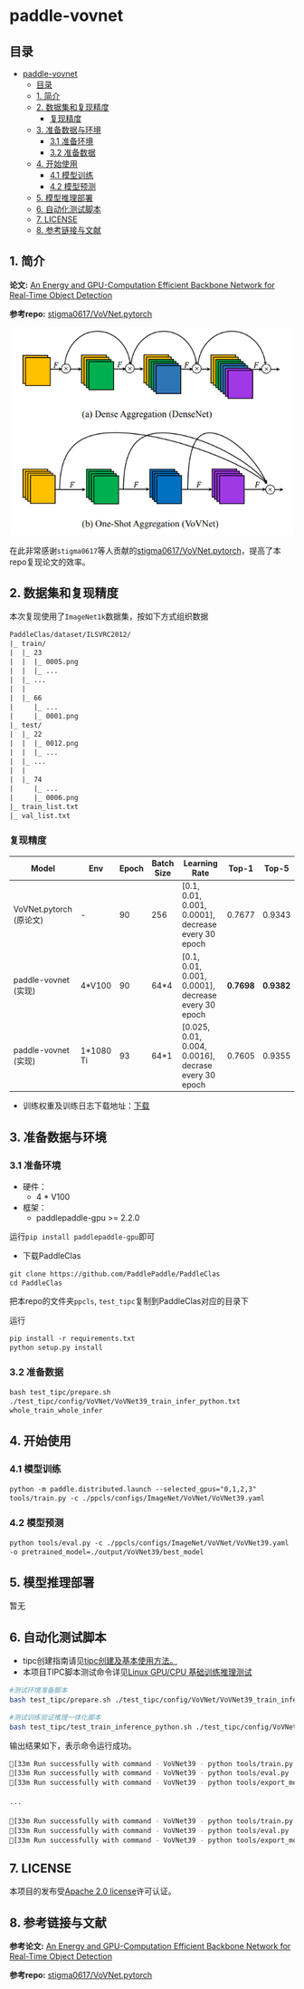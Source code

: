 # paddle-vovnet

## 目录

- [paddle-vovnet](#paddle-vovnet)
  - [目录](#目录)
  - [1. 简介](#1-简介)
  - [2. 数据集和复现精度](#2-数据集和复现精度)
    - [复现精度](#复现精度)
  - [3. 准备数据与环境](#3-准备数据与环境)
    - [3.1 准备环境](#31-准备环境)
    - [3.2 准备数据](#32-准备数据)
  - [4. 开始使用](#4-开始使用)
    - [4.1 模型训练](#41-模型训练)
    - [4.2 模型预测](#42-模型预测)
  - [5. 模型推理部署](#5-模型推理部署)
  - [6. 自动化测试脚本](#6-自动化测试脚本)
  - [7. LICENSE](#7-license)
  - [8. 参考链接与文献](#8-参考链接与文献)


## 1. 简介

**论文:** [An Energy and GPU-Computation Efficient Backbone Network for Real-Time Object Detection](https://arxiv.org/pdf/1904.09730v1.pdf)

**参考repo:** [stigma0617/VoVNet.pytorch](https://github.com/stigma0617/VoVNet.pytorch)

![vovnet_osa](img/vovnet_osa.PNG)


在此非常感谢`stigma0617`等人贡献的[stigma0617/VoVNet.pytorch](https://github.com/stigma0617/VoVNet.pytorch)，提高了本repo复现论文的效率。

## 2. 数据集和复现精度
本次复现使用了`ImageNet1k`数据集，按如下方式组织数据
```
PaddleClas/dataset/ILSVRC2012/
|_ train/
|  |_ 23
|  |  |_ 0005.png
|  |  |_ ...
|  |_ ...
|  |
|  |_ 66
|     |_ ...
|     |_ 0001.png
|_ test/
|  |_ 22
|  |  |_ 0012.png
|  |  |_ ...
|  |_ ...
|  |
|  |_ 74
|     |_ ...
|     |_ 0006.png
|_ train_list.txt
|_ val_list.txt
```

### 复现精度
|      Model            |  Env   | Epoch       |  Batch Size  | Learning Rate  | Top-1            |   Top-5       |
| ---------------  | --------------- |  ---------------  | --------------- | --------------- | --------------- | --------------- | 
|  VoVNet.pytorch (原论文) | - | 90  |  256  | [0.1, 0.01, 0.001, 0.0001], decrease every 30 epoch   | 0.7677  | 0.9343 |
|  paddle-vovnet (实现) |  4*V100 | 90  |  64\*4   |  [0.1, 0.01, 0.001, 0.0001], decrease every 30 epoch | <b>0.7698</b>    | <b>0.9382</b> |
|  paddle-vovnet (实现) |  1*1080 Ti | 93  |  64\*1  | [0.025, 0.01, 0.004, 0.0016], decrase every 30 epoch  |  0.7605   | 0.9355 |

- 训练权重及训练日志下载地址：[下载](https://share.weiyun.com/4tfpuPXT)

## 3. 准备数据与环境


### 3.1 准备环境
- 硬件：
  - 4 * V100
- 框架：
  - paddlepaddle-gpu >= 2.2.0

运行`pip install paddlepaddle-gpu`即可

- 下载PaddleClas
```
git clone https://github.com/PaddlePaddle/PaddleClas
cd PaddleClas
```
把本repo的文件夹```ppcls```, ```test_tipc```复制到PaddleClas对应的目录下

运行
```
pip install -r requirements.txt
python setup.py install
```


### 3.2 准备数据

```
bash test_tipc/prepare.sh ./test_tipc/config/VoVNet/VoVNet39_train_infer_python.txt whole_train_whole_infer
```

## 4. 开始使用

### 4.1 模型训练

```
python -m paddle.distributed.launch --selected_gpus="0,1,2,3" tools/train.py -c ./ppcls/configs/ImageNet/VoVNet/VoVNet39.yaml
```
  

### 4.2 模型预测
```
python tools/eval.py -c ./ppcls/configs/ImageNet/VoVNet/VoVNet39.yaml -o pretrained_model=./output/VoVNet39/best_model
```


## 5. 模型推理部署
暂无

## 6. 自动化测试脚本

- tipc创建指南请见[tipc创建及基本使用方法。](https://github.com/PaddlePaddle/models/blob/release/2.2/tutorials/tipc/train_infer_python/test_train_infer_python.md)
- 本项目TIPC脚本测试命令详见[Linux GPU/CPU 基础训练推理测试](test_tipc/docs/test_train_inference_python.md)
```bash
#测试环境准备脚本
bash test_tipc/prepare.sh ./test_tipc/config/VoVNet/VoVNet39_train_infer_python.txt lite_train_lite_infer
```

```bash
#测试训练验证推理一体化脚本
bash test_tipc/test_train_inference_python.sh ./test_tipc/config/VoVNet/VoVNet39_train_infer_python.txt lite_train_lite_infer
```

输出结果如下，表示命令运行成功。

```bash
[33m Run successfully with command - VoVNet39 - python tools/train.py -c ppcls/configs/ImageNet/VoVNet/VoVNet39.yaml -o Global.seed=1234 -o DataLoader.Train.sampler.shuffle=False -o DataLoader.Train.loader.num_workers=0 -o DataLoader.Train.loader.use_shared_memory=False -o Global.device=gpu  -o Global.output_dir=./test_tipc/output/VoVNet39/lite_train_lite_infer/norm_train_gpus_0_autocast_null -o Global.epochs=2     -o DataLoader.Train.sampler.batch_size=8   !  [0m
[33m Run successfully with command - VoVNet39 - python tools/eval.py -c ppcls/configs/ImageNet/VoVNet/VoVNet39.yaml -o Global.pretrained_model=./test_tipc/output/VoVNet39/lite_train_lite_infer/norm_train_gpus_0_autocast_null/VoVNet39/latest -o Global.device=gpu  !  [0m
[33m Run successfully with command - VoVNet39 - python tools/export_model.py -c ppcls/configs/ImageNet/VoVNet/VoVNet39.yaml -o Global.pretrained_model=./test_tipc/output/VoVNet39/lite_train_lite_infer/norm_train_gpus_0_autocast_null/VoVNet39/latest -o Global.save_inference_dir=./test_tipc/output/VoVNet39/lite_train_lite_infer/norm_train_gpus_0_autocast_null!  [0m

...

[33m Run successfully with command - VoVNet39 - python tools/train.py -c ppcls/configs/ImageNet/VoVNet/VoVNet39.yaml -o Global.seed=1234 -o DataLoader.Train.sampler.shuffle=False -o DataLoader.Train.loader.num_workers=0 -o DataLoader.Train.loader.use_shared_memory=False -o Global.device=gpu  -o Global.output_dir=./test_tipc/output/VoVNet39/lite_train_lite_infer/norm_train_gpus_0_autocast_null -o Global.epochs=2     -o DataLoader.Train.sampler.batch_size=8   !  [0m
[33m Run successfully with command - VoVNet39 - python tools/eval.py -c ppcls/configs/ImageNet/VoVNet/VoVNet39.yaml -o Global.pretrained_model=./test_tipc/output/VoVNet39/lite_train_lite_infer/norm_train_gpus_0_autocast_null/VoVNet39/latest -o Global.device=gpu  !  [0m
[33m Run successfully with command - VoVNet39 - python tools/export_model.py -c ppcls/configs/ImageNet/VoVNet/VoVNet39.yaml -o Global.pretrained_model=./test_tipc/output/VoVNet39/lite_train_lite_infer/norm_train_gpus_0_autocast_null/VoVNet39/latest -o Global.save_inference_dir=./test_tipc/output/VoVNet39/lite_train_lite_infer/norm_train_gpus_0_autocast_null!  [0m
```



## 7. LICENSE

本项目的发布受[Apache 2.0 license](./LICENSE)许可认证。

## 8. 参考链接与文献
**参考论文:** [An Energy and GPU-Computation Efficient Backbone Network for Real-Time Object Detection](https://arxiv.org/pdf/1904.09730v1.pdf)

**参考repo:** [stigma0617/VoVNet.pytorch](https://github.com/stigma0617/VoVNet.pytorch)